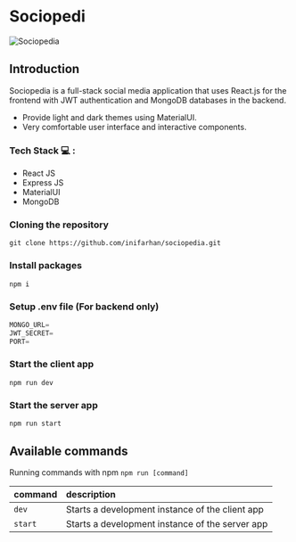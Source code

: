 # Sociopedi

![Sociopedia](https://i.postimg.cc/jSNnVJ2C/Sociopedia.png)

## Introduction
Sociopedia is a full-stack social media application that uses React.js for the frontend with JWT authentication and MongoDB databases in the backend.

* Provide light and dark themes using MaterialUI.
* Very comfortable user interface and interactive components.

### Tech Stack 💻 :
- React JS
- Express JS
- MaterialUI
- MongoDB

### Cloning the repository

```shell
git clone https://github.com/inifarhan/sociopedia.git
```

### Install packages

```shell
npm i
```

### Setup .env file (For backend only)


```js
MONGO_URL=
JWT_SECRET=
PORT=
```

### Start the client app

```shell
npm run dev
```

### Start the server app

```shell
npm run start
```

## Available commands

Running commands with npm `npm run [command]`

| command         | description                              |
| :-------------- | :--------------------------------------- |
| `dev`           | Starts a development instance of the client app |
| `start`           | Starts a development instance of the server app |
